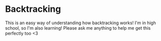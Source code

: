 # Backtracking
This is an easy way of understanding how backtracking works! I'm in high school, so I'm also learning! Please ask me anything to help me get this perfectly too <3
